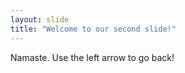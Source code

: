 ```yaml
---
layout: slide
title: "Welcome to our second slide!"
---
```

Namaste.
Use the left arrow to go back!
